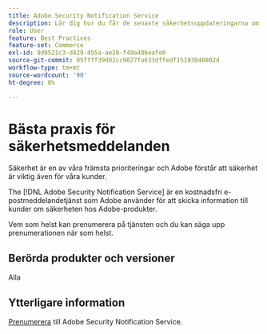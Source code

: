 ```yaml
---
title: Adobe Security Notification Service
description: Lär dig hur du får de senaste säkerhetsuppdateringarna om Adobe-produkter.
role: User
feature: Best Practices
feature-set: Commerce
exl-id: 9d9521c3-d429-455a-ae28-f49a486eafe0
source-git-commit: 95ffff39d82cc9027fa633dffedf15193040802d
workflow-type: tm+mt
source-wordcount: '90'
ht-degree: 0%

---
```


# Bästa praxis för säkerhetsmeddelanden

Säkerhet är en av våra främsta prioriteringar och Adobe förstår att säkerhet är viktig även för våra kunder.

The [!DNL Adobe Security Notification Service] är en kostnadsfri e-postmeddelandetjänst som Adobe använder för att skicka information till kunder om säkerheten hos Adobe-produkter.

Vem som helst kan prenumerera på tjänsten och du kan säga upp prenumerationen när som helst.

## Berörda produkter och versioner

Alla

## Ytterligare information

[Prenumerera](https://www.adobe.com/subscription/adbeSecurityNotifications.html) till Adobe Security Notification Service.
